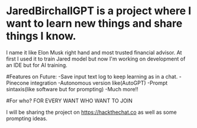 # JaredBirchallGPT is a project where I want to learn new things and share things I know. 
I name it like Elon Musk right hand and most trusted financial advisor. 
At first I used it to train Jared model but now I'm working on development of an IDE but for AI training. 

#Features on Future:
-Save input text log to keep learning as in a chat. 
-Pinecone integration
-Autonomous version like(AutoGPT)
-Prompt sintaxis(like software but for prompting)
-Much more!!


#For who?
FOR EVERY WANT WHO WANT TO JOIN

I will be sharing the project on https://hackthechat.co as well as some prompting ideas. 
